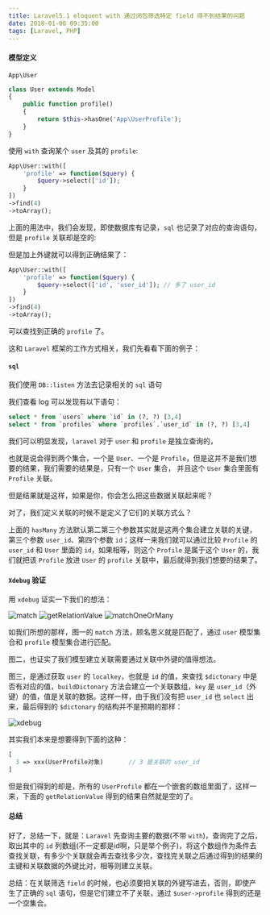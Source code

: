 ```yaml
---
title: Laravel5.1 eloquent with 通过闭包筛选特定 field 得不到结果的问题
date: 2018-01-06 09:35:00
tags: [Laravel, PHP]
---
```


#### 模型定义

`App\User`

```php
class User extends Model
{
    public function profile()
    {
        return $this->hasOne('App\UserProfile');
    }
}
```

使用 `with` 查询某个 `user` 及其的 `profile`:

```php
App\User::with([
    'profile' => function($query) {
        $query->select(['id']);
    }
])
->find(4)
->toArray();

```

上面的用法中，我们会发现，即使数据库有记录，`sql` 也记录了对应的查询语句，但是 `profile` 关联却是空的:

但是加上外键就可以得到正确结果了：

```php
App\User::with([
    'profile' => function($query) {
        $query->select(['id', 'user_id']); // 多了 user_id
    }
])
->find(4)
->toArray();

```

可以查找到正确的 `profile` 了。

这和 `Laravel` 框架的工作方式相关，我们先看看下面的例子：

#### `sql`

我们使用 `DB::listen` 方法去记录相关的 `sql` 语句

我们查看 log 可以发现有以下语句：
```sql
select * from `users` where `id` in (?, ?) [3,4]
select * from `profiles` where `profiles`.`user_id` in (?, ?) [3,4]
```

我们可以明显发现，`laravel` 对于 `user` 和 `profile` 是独立查询的，

也就是说会得到两个集合，一个是 `User`、一个是 `Profile`，但是这并不是我们想要的结果，我们需要的结果是，只有一个 `User` 集合， 并且这个 `User` 集合里面有 `Profile` 关联。



但是结果就是这样，如果是你，你会怎么把这些数据关联起来呢？

对了，我们定义关联的时候不是定义了它们的关联方式么？

上面的 `hasMany` 方法默认第二第三个参数其实就是这两个集合建立关联的关键，第三个参数 `user_id`、第四个参数 `id`；这样一来我们就可以通过比较 `Profile` 的 `user_id` 和 `User` 里面的 `id`，如果相等，则这个 `Profile` 是属于这个 `User` 的，我们就把该 `Profile` 放进 `User` 的 `profile` 关联中，最后就得到我们想要的结果了。


#### `Xdebug` 验证

用 `xdebug` 证实一下我们的想法：

![match](/images/1.png)
![getRelationValue](/images/2.png)
![matchOneOrMany](/images/3.png)

如我们所想的那样，图一的 `match` 方法，顾名思义就是匹配了，通过 `user` 模型集合和 `profile` 模型集合进行匹配。

图二，也证实了我们模型建立关联需要通过关联中外键的值得想法。

图三，是通过获取 `user` 的 `localkey`，也就是 `id` 的值，来查找 `$dictonary` 中是否有对应的值，`buildDictonary` 方法会建立一个关联数组，`key` 是 `user_id`（外键）的值，值是关联的数据。这样一样，由于我们没有把 `user_id` 也 `select` 出来，最后得到的 `$dictonary` 的结构并不是预期的那样：

![xdebug](/images/4.png)

其实我们本来是想要得到下面的这种：

```php
[
  3 => xxx(UserProfile对象)       // 3 是关联的 user_id
]
```

但是我们得到的却是，所有的 `UserProfile` 都在一个嵌套的数组里面了，这样一来，下面的 `getRelationValue` 得到的结果自然就是空的了。


#### 总结

好了，总结一下，就是：`Laravel` 先查询主要的数据(不带 `with`)，查询完了之后，取出其中的 `id` 列数组(不一定都是id啊，只是举个例子)，将这个数组作为条件去查找关联，有多少个关联就会再去查找多少次，查找完关联之后通过得到的结果的主键和关联数据的外键比对，相等则建立关联。

总结：在关联筛选 `field` 的时候，也必须要把关联的外键写进去，否则，即使产生了正确的 `sql` 语句，但是它们建立不了关联，通过 `$user->profile` 得到的还是一个空集合。
